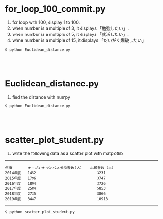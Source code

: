 # for_loop_100_commit.py

1. for loop with 100, display 1 to 100.
2. when number is a multiple of 3, it displays 「勉強したい」.
3. when number is a multiple of 5, it displays 「就活したい」.
4. whne number is a multiple of 15, it displays 「だいがく爆破したい」
```for_loop_100_commit.py
$ python Euclidean_distance.py
```
<br></br>

# Euclidean_distance.py

1. find the distance with numpy
```Euclidean_distance.py
$ python Euclidean_distance.py
```
<br></br>

# scatter_plot_student.py
1. write the following data as a scatter plot with matplotlib
---------------------------------------------------------------
    年度	     オープンキャンパス参加者数(人）	志願者数（人）
    2014年度	 1452	                         3231
    2015年度	 1796	                         3747
    2016年度	 1894	                         3726
    2017年度	 2584	                         5853
    2018年度	 2735	                         8866
    2019年度	 3447	                         10913
---------------------------------------------------------------

```scatter_plot_student.py
$ python scatter_plot_student.py
```
